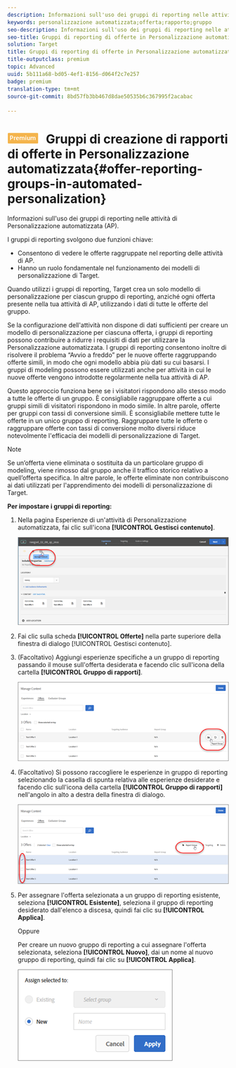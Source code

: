```yaml
---
description: Informazioni sull'uso dei gruppi di reporting nelle attività di Personalizzazione automatizzata (AP).
keywords: personalizzazione automatizzata;offerta;rapporto;gruppo
seo-description: Informazioni sull'uso dei gruppi di reporting nelle attività di Personalizzazione automatizzata (AP).
seo-title: Gruppi di reporting di offerte in Personalizzazione automatizzata
solution: Target
title: Gruppi di reporting di offerte in Personalizzazione automatizzata
title-outputclass: premium
topic: Advanced
uuid: 5b111a68-bd05-4ef1-8156-d064f2c7e257
badge: premium
translation-type: tm+mt
source-git-commit: 8bd57fb3bb467d8dae50535b6c367995f2acabac

---
```



# ![PREMIUM](/help/assets/premium.png) Gruppi di creazione di rapporti di offerte in Personalizzazione automatizzata{#offer-reporting-groups-in-automated-personalization}

Informazioni sull'uso dei gruppi di reporting nelle attività di Personalizzazione automatizzata (AP).

I gruppi di reporting svolgono due funzioni chiave:

* Consentono di vedere le offerte raggruppate nel reporting delle attività di AP.
* Hanno un ruolo fondamentale nel funzionamento dei modelli di personalizzazione di Target.

Quando utilizzi i gruppi di reporting, Target crea un solo modello di personalizzazione per ciascun gruppo di reporting, anziché ogni offerta presente nella tua attività di AP, utilizzando i dati di tutte le offerte del gruppo.

Se la configurazione dell'attività non dispone di dati sufficienti per creare un modello di personalizzazione per ciascuna offerta, i gruppi di reporting possono contribuire a ridurre i requisiti di dati per utilizzare la Personalizzazione automatizzata. I gruppi di reporting consentono inoltre di risolvere il problema “Avvio a freddo” per le nuove offerte raggruppando offerte simili, in modo che ogni modello abbia più dati su cui basarsi. I gruppi di modeling possono essere utilizzati anche per attività in cui le nuove offerte vengono introdotte regolarmente nella tua attività di AP.

Questo approccio funziona bene se i visitatori rispondono allo stesso modo a tutte le offerte di un gruppo. È consigliabile raggruppare offerte a cui gruppi simili di visitatori rispondono in modo simile. In altre parole, offerte per gruppi con tassi di conversione simili. È sconsigliabile mettere tutte le offerte in un unico gruppo di reporting. Raggruppare tutte le offerte o raggruppare offerte con tassi di conversione molto diversi riduce notevolmente l'efficacia dei modelli di personalizzazione di Target.

>[!NOTE]
>
>Se un’offerta viene eliminata o sostituita da un particolare gruppo di modeling, viene rimosso dal gruppo anche il traffico storico relativo a quell’offerta specifica. In altre parole, le offerte eliminate non contribuiscono ai dati utilizzati per l'apprendimento dei modelli di personalizzazione di Target.

**Per impostare i gruppi di reporting:**

1. Nella pagina Esperienze di un'attività di Personalizzazione automatizzata, fai clic sull'icona **[!UICONTROL Gestisci contenuto]**.

   ![](assets/ap_manage_content.png)

1. Fai clic sulla scheda **[!UICONTROL Offerte]** nella parte superiore della finestra di dialogo [!UICONTROL Gestisci contenuto].
1. (Facoltativo) Aggiungi esperienze specifiche a un gruppo di reporting passando il mouse sull'offerta desiderata e facendo clic sull'icona della cartella **[!UICONTROL Gruppo di rapporti]**.

   ![](assets/ap_manage_content_2.png)

1. (Facoltativo) Si possono raccogliere le esperienze in gruppo di reporting selezionando la casella di spunta relativa alle esperienze desiderate e facendo clic sull'icona della cartella **[!UICONTROL Gruppo di rapporti]** nell'angolo in alto a destra della finestra di dialogo.

   ![](assets/ap_reporting_groups.png)

1. Per assegnare l'offerta selezionata a un gruppo di reporting esistente, seleziona **[!UICONTROL Esistente]**, seleziona il gruppo di reporting desiderato dall'elenco a discesa, quindi fai clic su **[!UICONTROL Applica]**.

   Oppure

   Per creare un nuovo gruppo di reporting a cui assegnare l'offerta selezionata, seleziona **[!UICONTROL Nuovo]**, dai un nome al nuovo gruppo di reporting, quindi fai clic su **[!UICONTROL Applica]**.

   ![](assets/ap_manage_content_3.png)

